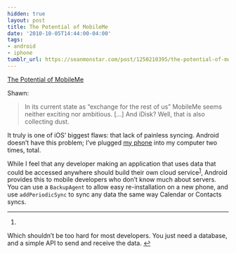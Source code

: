 ```yaml
---
hidden: true
layout: post
title: The Potential of MobileMe
date: '2010-10-05T14:44:00-04:00'
tags:
- android
- iphone
tumblr_url: https://seanmonstar.com/post/1250210395/the-potential-of-mobileme
---
```

[The Potential of MobileMe](http://shawnblanc.net/2010/10/mobileme-potential/)  

Shawn:

> In its current state as “exchange for the rest of us” MobileMe seems neither exciting nor ambitious. […] And iDisk? Well, that is also collecting dust.

It truly is one of iOS’ biggest flaws: that lack of painless syncing. Android doesn’t have this problem; I’ve plugged [my phone](http://seanmonstar.com/blog/samsung-galaxy-vibrant-review/) into my computer two times, total.

While I feel that any developer making an application that uses data that could be accessed anywhere should build their own cloud service<sup id="fnref:1"><a href="#fn:1" class="footnote-ref" role="doc-noteref">1</a></sup>, Android provides this to mobile developers who don’t know much about servers. You can use a `BackupAgent` to allow easy re-installation on a new phone, and use `addPeriodicSync` to sync any data the same way Calendar or Contacts syncs.

* * *

1. 

Which shouldn’t be too hard for most developers. You just need a database, and a simple API to send and receive the data.&nbsp;[↩︎](#fnref:1)

